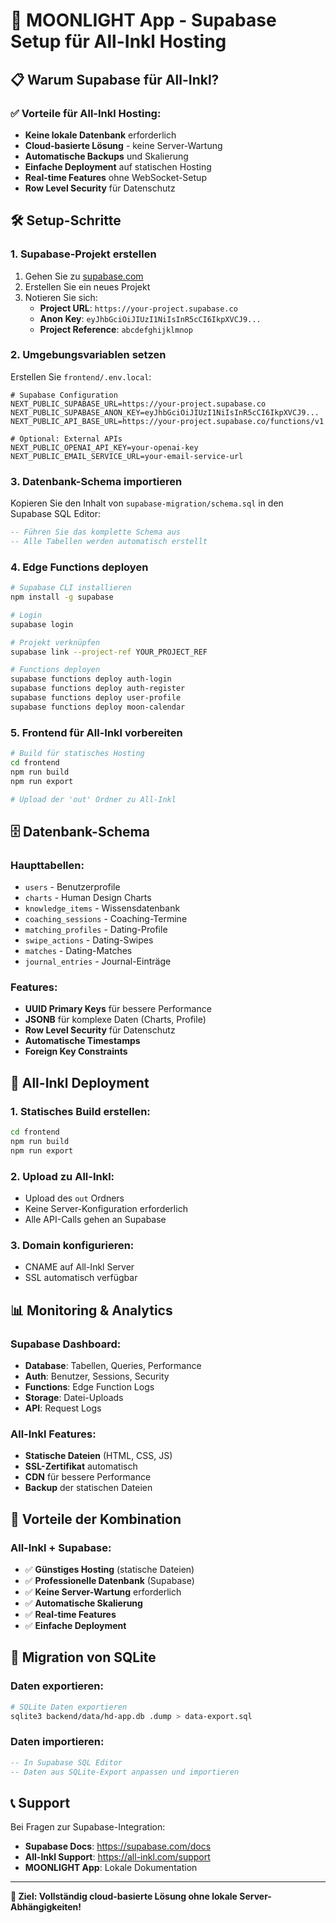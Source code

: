 # 🚀 MOONLIGHT App - Supabase Setup für All-Inkl Hosting

## 📋 Warum Supabase für All-Inkl?

### ✅ **Vorteile für All-Inkl Hosting:**
- **Keine lokale Datenbank** erforderlich
- **Cloud-basierte Lösung** - keine Server-Wartung
- **Automatische Backups** und Skalierung
- **Einfache Deployment** auf statischen Hosting
- **Real-time Features** ohne WebSocket-Setup
- **Row Level Security** für Datenschutz

## 🛠️ Setup-Schritte

### 1. **Supabase-Projekt erstellen**

1. Gehen Sie zu [supabase.com](https://supabase.com)
2. Erstellen Sie ein neues Projekt
3. Notieren Sie sich:
   - **Project URL**: `https://your-project.supabase.co`
   - **Anon Key**: `eyJhbGciOiJIUzI1NiIsInR5cCI6IkpXVCJ9...`
   - **Project Reference**: `abcdefghijklmnop`

### 2. **Umgebungsvariablen setzen**

Erstellen Sie `frontend/.env.local`:

```env
# Supabase Configuration
NEXT_PUBLIC_SUPABASE_URL=https://your-project.supabase.co
NEXT_PUBLIC_SUPABASE_ANON_KEY=eyJhbGciOiJIUzI1NiIsInR5cCI6IkpXVCJ9...
NEXT_PUBLIC_API_BASE_URL=https://your-project.supabase.co/functions/v1

# Optional: External APIs
NEXT_PUBLIC_OPENAI_API_KEY=your-openai-key
NEXT_PUBLIC_EMAIL_SERVICE_URL=your-email-service-url
```

### 3. **Datenbank-Schema importieren**

Kopieren Sie den Inhalt von `supabase-migration/schema.sql` in den Supabase SQL Editor:

```sql
-- Führen Sie das komplette Schema aus
-- Alle Tabellen werden automatisch erstellt
```

### 4. **Edge Functions deployen**

```bash
# Supabase CLI installieren
npm install -g supabase

# Login
supabase login

# Projekt verknüpfen
supabase link --project-ref YOUR_PROJECT_REF

# Functions deployen
supabase functions deploy auth-login
supabase functions deploy auth-register
supabase functions deploy user-profile
supabase functions deploy moon-calendar
```

### 5. **Frontend für All-Inkl vorbereiten**

```bash
# Build für statisches Hosting
cd frontend
npm run build
npm run export

# Upload der 'out' Ordner zu All-Inkl
```

## 🗄️ Datenbank-Schema

### **Haupttabellen:**
- `users` - Benutzerprofile
- `charts` - Human Design Charts
- `knowledge_items` - Wissensdatenbank
- `coaching_sessions` - Coaching-Termine
- `matching_profiles` - Dating-Profile
- `swipe_actions` - Dating-Swipes
- `matches` - Dating-Matches
- `journal_entries` - Journal-Einträge

### **Features:**
- **UUID Primary Keys** für bessere Performance
- **JSONB** für komplexe Daten (Charts, Profile)
- **Row Level Security** für Datenschutz
- **Automatische Timestamps**
- **Foreign Key Constraints**

## 🔧 All-Inkl Deployment

### **1. Statisches Build erstellen:**
```bash
cd frontend
npm run build
npm run export
```

### **2. Upload zu All-Inkl:**
- Upload des `out` Ordners
- Keine Server-Konfiguration erforderlich
- Alle API-Calls gehen an Supabase

### **3. Domain konfigurieren:**
- CNAME auf All-Inkl Server
- SSL automatisch verfügbar

## 📊 Monitoring & Analytics

### **Supabase Dashboard:**
- **Database**: Tabellen, Queries, Performance
- **Auth**: Benutzer, Sessions, Security
- **Functions**: Edge Function Logs
- **Storage**: Datei-Uploads
- **API**: Request Logs

### **All-Inkl Features:**
- **Statische Dateien** (HTML, CSS, JS)
- **SSL-Zertifikat** automatisch
- **CDN** für bessere Performance
- **Backup** der statischen Dateien

## 🚀 Vorteile der Kombination

### **All-Inkl + Supabase:**
- ✅ **Günstiges Hosting** (statische Dateien)
- ✅ **Professionelle Datenbank** (Supabase)
- ✅ **Keine Server-Wartung** erforderlich
- ✅ **Automatische Skalierung**
- ✅ **Real-time Features**
- ✅ **Einfache Deployment**

## 🔄 Migration von SQLite

### **Daten exportieren:**
```bash
# SQLite Daten exportieren
sqlite3 backend/data/hd-app.db .dump > data-export.sql
```

### **Daten importieren:**
```sql
-- In Supabase SQL Editor
-- Daten aus SQLite-Export anpassen und importieren
```

## 📞 Support

Bei Fragen zur Supabase-Integration:
- **Supabase Docs**: https://supabase.com/docs
- **All-Inkl Support**: https://all-inkl.com/support
- **MOONLIGHT App**: Lokale Dokumentation

---

**🎯 Ziel: Vollständig cloud-basierte Lösung ohne lokale Server-Abhängigkeiten!**
